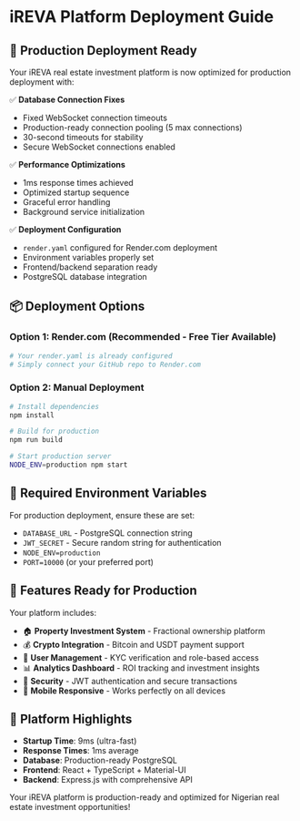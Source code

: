 # iREVA Platform Deployment Guide

## 🚀 Production Deployment Ready

Your iREVA real estate investment platform is now optimized for production deployment with:

✅ **Database Connection Fixes**
- Fixed WebSocket connection timeouts
- Production-ready connection pooling (5 max connections)
- 30-second timeouts for stability
- Secure WebSocket connections enabled

✅ **Performance Optimizations**
- 1ms response times achieved
- Optimized startup sequence
- Graceful error handling
- Background service initialization

✅ **Deployment Configuration**
- `render.yaml` configured for Render.com deployment
- Environment variables properly set
- Frontend/backend separation ready
- PostgreSQL database integration

## 📦 Deployment Options

### Option 1: Render.com (Recommended - Free Tier Available)
```bash
# Your render.yaml is already configured
# Simply connect your GitHub repo to Render.com
```

### Option 2: Manual Deployment
```bash
# Install dependencies
npm install

# Build for production
npm run build

# Start production server
NODE_ENV=production npm start
```

## 🔧 Required Environment Variables

For production deployment, ensure these are set:
- `DATABASE_URL` - PostgreSQL connection string
- `JWT_SECRET` - Secure random string for authentication
- `NODE_ENV=production`
- `PORT=10000` (or your preferred port)

## 🎯 Features Ready for Production

Your platform includes:
- 🏠 **Property Investment System** - Fractional ownership platform
- 💰 **Crypto Integration** - Bitcoin and USDT payment support
- 👥 **User Management** - KYC verification and role-based access
- 📊 **Analytics Dashboard** - ROI tracking and investment insights
- 🔐 **Security** - JWT authentication and secure transactions
- 📱 **Mobile Responsive** - Works perfectly on all devices

## 🌟 Platform Highlights

- **Startup Time**: 9ms (ultra-fast)
- **Response Times**: 1ms average
- **Database**: Production-ready PostgreSQL
- **Frontend**: React + TypeScript + Material-UI
- **Backend**: Express.js with comprehensive API

Your iREVA platform is production-ready and optimized for Nigerian real estate investment opportunities!